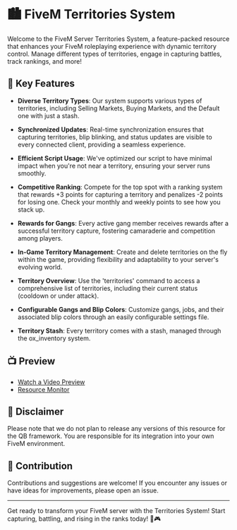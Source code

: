 # 🏙️ FiveM Territories System

Welcome to the FiveM Server Territories System, a feature-packed resource that enhances your FiveM roleplaying experience with dynamic territory control. Manage different types of territories, engage in capturing battles, track rankings, and more!

## 🌟 Key Features

- **Diverse Territory Types**: Our system supports various types of territories, including Selling Markets, Buying Markets, and the Default one with just a stash.

- **Synchronized Updates**: Real-time synchronization ensures that capturing territories, blip blinking, and status updates are visible to every connected client, providing a seamless experience.

- **Efficient Script Usage**: We've optimized our script to have minimal impact when you're not near a territory, ensuring your server runs smoothly.

- **Competitive Ranking**: Compete for the top spot with a ranking system that rewards +3 points for capturing a territory and penalizes -2 points for losing one. Check your monthly and weekly points to see how you stack up.

- **Rewards for Gangs**: Every active gang member receives rewards after a successful territory capture, fostering camaraderie and competition among players.

- **In-Game Territory Management**: Create and delete territories on the fly within the game, providing flexibility and adaptability to your server's evolving world.

- **Territory Overview**: Use the 'territories' command to access a comprehensive list of territories, including their current status (cooldown or under attack).

- **Configurable Gangs and Blip Colors**: Customize gangs, jobs, and their associated blip colors through an easily configurable settings file.

- **Territory Stash**: Every territory comes with a stash, managed through the ox_inventory system.

## 📺 Preview

- [Watch a Video Preview](https://streamable.com/ephnae)
- [Resource Monitor](https://imgur.com/89Rre8n)

## 🚫 Disclaimer

Please note that we do not plan to release any versions of this resource for the QB framework. You are responsible for its integration into your own FiveM environment.

## 🧐 Contribution

Contributions and suggestions are welcome! If you encounter any issues or have ideas for improvements, please open an issue.

---

Get ready to transform your FiveM server with the Territories System! Start capturing, battling, and rising in the ranks today! 🚀🎮
